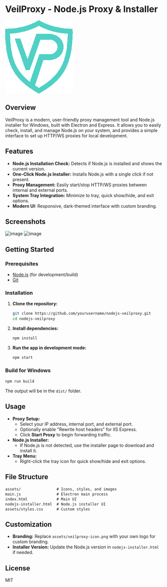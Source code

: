 # VeilProxy - Node.js Proxy & Installer

![VeilProxy Logo](assets/veilproxy-icon.png)

## Overview
VeilProxy is a modern, user-friendly proxy management tool and Node.js installer for Windows, built with Electron and Express. It allows you to easily check, install, and manage Node.js on your system, and provides a simple interface to set up HTTP/WS proxies for local development.

## Features
- **Node.js Installation Check:** Detects if Node.js is installed and shows the current version.
- **One-Click Node.js Installer:** Installs Node.js with a single click if not present.
- **Proxy Management:** Easily start/stop HTTP/WS proxies between internal and external ports.
- **System Tray Integration:** Minimize to tray, quick show/hide, and exit options.
- **Modern UI:** Responsive, dark-themed interface with custom branding.

## Screenshots
![image](https://github.com/user-attachments/assets/78468c6f-1fb4-41a3-a458-dc2c06367f6b)
![image](https://github.com/user-attachments/assets/ca01af3d-99b7-42d4-b702-994c1a8c7c7d)

## Getting Started

### Prerequisites
- [Node.js](https://nodejs.org/) (for development/build)
- [Git](https://git-scm.com/)

### Installation
1. **Clone the repository:**
   ```bash
   git clone https://github.com/yourusername/nodejs-veilproxy.git
   cd nodejs-veilproxy
   ```
2. **Install dependencies:**
   ```bash
   npm install
   ```
3. **Run the app in development mode:**
   ```bash
   npm start
   ```

### Build for Windows
```bash
npm run build
```
The output will be in the `dist/` folder.

## Usage
- **Proxy Setup:**
  - Select your IP address, internal port, and external port.
  - Optionally enable "Rewrite host headers" for IIS Express.
  - Click **Start Proxy** to begin forwarding traffic.
- **Node.js Installer:**
  - If Node.js is not detected, use the installer page to download and install it.
- **Tray Menu:**
  - Right-click the tray icon for quick show/hide and exit options.

## File Structure
```
assets/                # Icons, styles, and images
main.js                # Electron main process
index.html             # Main UI
nodejs-installer.html  # Node.js installer UI
assets/styles.css      # Custom styles
```

## Customization
- **Branding:** Replace `assets/veilproxy-icon.png` with your own logo for custom branding.
- **Installer Version:** Update the Node.js version in `nodejs-installer.html` if needed.

## License
MIT
